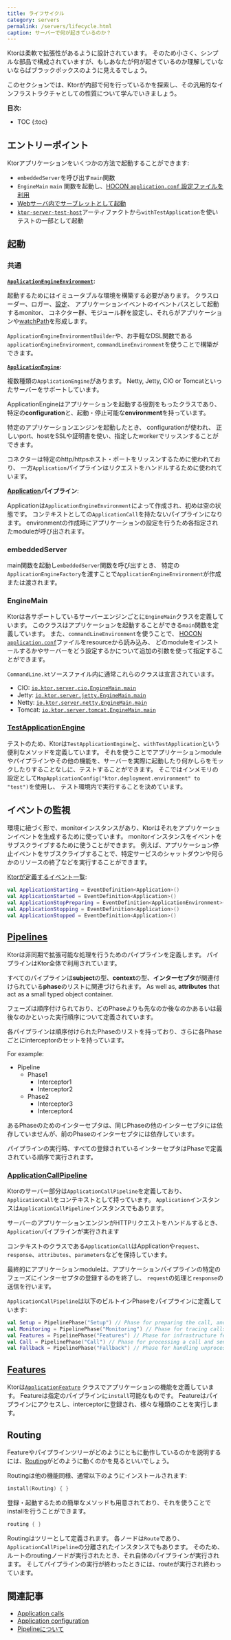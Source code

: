 ```yaml
---
title: ライフサイクル
category: servers
permalink: /servers/lifecycle.html
caption: サーバーで何が起きているのか？
---
```


Ktorは柔軟で拡張性があるように設計されています。
そのため小さく、シンプルな部品で構成されていますが、もしあなたが何が起きているのか理解していないならばブラックボックスのように見えるでしょう。

このセクションでは、Ktorが内部で何を行っているかを探索し、その汎用的なインフラストラクチャとしての性質について学んでいきましょう。

**目次:**

* TOC
{:toc}

## エントリーポイント

Ktorアプリケーションをいくつかの方法で起動することができます:

* `embeddedServer`を呼び出す`main`関数
* `EngineMain` `main` 関数を起動し、[HOCON `application.conf` 設定ファイルを利用](/servers/configuration.html)
* [Webサーバ内でサーブレットとして起動](https://github.com/ktorio/ktor-samples/tree/master/deployment)
* [`ktor-server-test-host`](https://github.com/ktorio/ktor/tree/master/ktor-server/ktor-server-test-host)アーティファクトから`withTestApplication`を使いテストの一部として起動

## 起動

### 共通

**[`ApplicationEngineEnvironment`](https://github.com/ktorio/ktor/blob/master/ktor-server/ktor-server-host-common/jvm/src/io/ktor/server/engine/ApplicationEngineEnvironment.kt):**

起動するためにはイミュータブルな環境を構築する必要があります。
クラスローダー、ロガー、[設定](/servers/configuration.html)、
アプリケーションイベントのイベントバスとして起動するmonitor、
コネクター群、モジュール群を設定し、それらがアプリケーションや[watchPath](/servers/autoreload.html)を形成します。

`ApplicationEngineEnvironmentBuilder`や、お手軽なDSL関数である`applicationEngineEnvironment`, `commandLineEnvironment`を使うことで構築ができます。

**[`ApplicationEngine`](https://github.com/ktorio/ktor/blob/master/ktor-server/ktor-server-host-common/jvm/src/io/ktor/server/engine/ApplicationEngine.kt):**

複数種類の`ApplicationEngine`があります。
Netty, Jetty, CIO or Tomcatといったサーバーをサポートしています。

ApplicationEngineはアプリケーションを起動する役割をもったクラスであり、
特定の**configuration**と、起動・停止可能な**environment**を持っています。

特定のアプリケーションエンジンを起動したとき、
configurationが使われ、
正しいport、hostをSSLや証明書を使い、指定したworkerでリッスンすることができます。

コネクターは特定のhttp/httpsホスト・ポートをリッスンするために使われており、
一方`Application`パイプラインはリクエストをハンドルするために使われています。

**[Application](https://github.com/ktorio/ktor/blob/master/ktor-server/ktor-server-core/jvm/src/io/ktor/application/Application.kt)パイプライン**:

Applicationは`ApplicationEngineEnvironment`によって作成され、初めは空の状態です。
コンテキストとしての`ApplicationCall`を持たないパイプラインになります。
environmentの作成時にアプリケーションの設定を行うため各指定されたmoduleが呼び出されます。

### embeddedServer

main関数を起動し`embeddedServer`関数を呼び出すとき、
特定の`ApplicationEngineFactory`を渡すことで`ApplicationEngineEnvironment`が作成または渡されます。

### EngineMain

Ktorは各サポートしているサーバーエンジンごとに`EngineMain`クラスを定義しています。
このクラスはアプリケーションを起動することができる`main`関数を定義しています。
また、`commandLineEnvironment`を使うことで、
[HOCON `application.conf`](/servers/configuration.html)ファイルをresourceから読み込み、
どのmoduleをインストールするかやサーバーをどう設定するかについて追加の引数を使って指定することができます。

`CommandLine.kt`ソースファイル内に通常これらのクラスは宣言されています。

* CIO: [`io.ktor.server.cio.EngineMain.main`](https://github.com/ktorio/ktor/blob/master/ktor-server/ktor-server-cio/jvm/src/io/ktor/server/cio/EngineMain.kt)
* Jetty: [`io.ktor.server.jetty.EngineMain.main`](https://github.com/ktorio/ktor/blob/master/ktor-server/ktor-server-jetty/jvm/src/io/ktor/server/jetty/EngineMain.kt)
* Netty: [`io.ktor.server.netty.EngineMain.main`](https://github.com/ktorio/ktor/blob/master/ktor-server/ktor-server-netty/jvm/src/io/ktor/server/netty/EngineMain.kt)
* Tomcat: [`io.ktor.server.tomcat.EngineMain.main`](https://github.com/ktorio/ktor/blob/master/ktor-server/ktor-server-tomcat/jvm/src/io/ktor/server/tomcat/EngineMain.kt)

### [TestApplicationEngine](https://github.com/ktorio/ktor/blob/master/ktor-server/ktor-server-test-host/jvm/src/io/ktor/server/testing/TestApplicationEngine.kt)

テストのため、Ktorは`TestApplicationEngine`と、`withTestApplication`という便利なメソッドを定義しています。
それを使うことでアプリケーションmoduleやパイプラインやその他の機能を、サーバーを実際に起動したり何かしらをモックしたりすることなしに、テストすることができます。
そこではインメモリの設定として`MapApplicationConfig("ktor.deployment.environment" to "test")`を使用し、
テスト環境内で実行することを決めています。

## イベントの監視

環境に紐づく形で、monitorインスタンスがあり、Ktorはそれをアプリケーションイベントを生成するために使っています。
monitorインスタンスをイベントをサブスクライブするために使うことができます。
例えば、アプリケーション停止イベントをサブスクライブすることで、特定サービスのシャットダウンや何らかのリソースの終了などを実行することができます。

[Ktorが定義するイベント一覧](https://github.com/ktorio/ktor/blob/master/ktor-server/ktor-server-core/jvm/src/io/ktor/application/ApplicationEvents.kt):  

```kotlin
val ApplicationStarting = EventDefinition<Application>()
val ApplicationStarted = EventDefinition<Application>()
val ApplicationStopPreparing = EventDefinition<ApplicationEnvironment>()
val ApplicationStopping = EventDefinition<Application>()
val ApplicationStopped = EventDefinition<Application>()
```

## [Pipelines](https://github.com/ktorio/ktor/blob/master/ktor-utils/common/src/io/ktor/util/pipeline/Pipeline.kt)

Ktorは非同期で拡張可能な処理を行うためのパイプラインを定義します。
パイプラインはKtor全体で利用されています。

すべてのパイプラインは**subject**の型、**context**の型、**インターセプタ**が関連付けられている**phase**のリストに関連づけられます。
As well as, **attributes** that act as a small typed object container.

フェーズは順序付けられており、どのPhaseよりも先なのか後なのかあるいは最後なのかといった実行順序について定義されています。

各パイプラインは順序付けられたPhaseのリストを持っており、さらに各Phaseごとにinterceptorのセットを持っています。

For example:

* Pipeline
    * Phase1
        * Interceptor1
        * Interceptor2
    * Phase2
        * Interceptor3
        * Interceptor4

あるPhaseのためのインターセプタは、同じPhaseの他のインターセプタには依存していませんが、前のPhaseのインターセプタには依存しています。

パイプラインの実行時、すべての登録されているインターセプタはPhaseで定義されている順序で実行されます。

### [ApplicationCallPipeline](https://github.com/ktorio/ktor/blob/master/ktor-server/ktor-server-core/jvm/src/io/ktor/application/ApplicationCallPipeline.kt)

Ktorのサーバー部分は`ApplicationCallPipeline`を定義しており、`ApplicationCall`をコンテキストとして持っています。
`Application`インスタンスは`ApplicationCallPipeline`インスタンスでもあります。

サーバーのアプリケーションエンジンがHTTPリクエストをハンドルするとき、`Application`パイプラインが実行されます

コンテキストのクラスである`ApplicationCall`はApplicationや`request`、`response`、`attributes`、`parameters`などを保持しています。

最終的にアプリケーションmoduleは、アプリケーションパイプラインの特定のフェーズにインターセプタの登録するのを終了し、
`request`の処理と`response`の送信を行います。

`ApplicationCallPipeline`は以下のビルトインPhaseをパイプラインに定義しています:

```kotlin
val Setup = PipelinePhase("Setup") // Phase for preparing the call, and processing attributes
val Monitoring = PipelinePhase("Monitoring") // Phase for tracing calls: logging, metrics, error handling etc. 
val Features = PipelinePhase("Features") // Phase for infrastructure features, most intercept at this phase
val Call = PipelinePhase("Call") // Phase for processing a call and sending a response
val Fallback = PipelinePhase("Fallback") // Phase for handling unprocessed calls
```

## [Features](/advanced/features)

Ktorは[`ApplicationFeature`](https://github.com/ktorio/ktor/blob/master/ktor-server/ktor-server-core/jvm/src/io/ktor/application/ApplicationFeature.kt) クラスでアプリケーションの機能を定義しています。
Featureは指定のパイプラインに`install`可能なものです。
Featureはパイプラインにアクセスし、interceptorに登録され、様々な種類のことを実行します。

## Routing

Featureやパイプラインツリーがどのようにともに動作しているのかを説明するには、[Routing](/servers/features/routing.html)がどのように動くのかを見るといいでしょう。

Routingは他の機能同様、通常以下のようにインストールされます:

```kotlin
install(Routing) { }
```

登録・起動するための簡単なメソッドも用意されており、それを使うことでinstallを行うことができます。

```kotlin
routing { }
```

Routingはツリーとして定義されます。
各ノードは`Route`であり、`ApplicationCallPipeline`の分離されたインスタンスでもあります。
そのため、ルートのroutingノードが実行されたとき、それ自体のパイプラインが実行されます。
そしてパイプラインの実行が終わったときには、routeが実行され終わっています。

## 関連記事

- [Application calls](/servers/calls.html)
- [Application configuration](/servers/configuration.html)
- [Pipelineについて](/advanced/pipeline)
